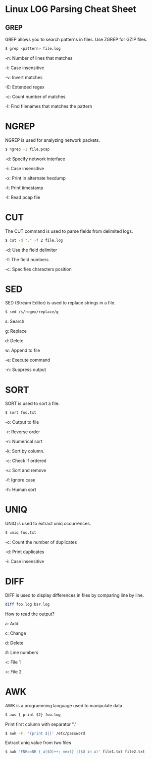 # Linux LOG Parsing Cheat Sheet

## GREP

GREP allows you to search patterns in files. Use ZGREP for GZIP files.

```bash
$ grep <pattern> file.log
```

-n: Number of lines that matches

-i: Case insensitive

-v: Invert matches

-E: Extended regex

-c: Count number of matches

-I: Find filenames that matches the pattern

# NGREP

NGREP is used for analyzing network packets.

```bash
$ ngrep -I file.pcap
```

-d: Specify network interface

-i: Case insensitive

-x: Print in alternate hexdump

-t: Print timestamp

-I: Read pcap file

# CUT

The CUT command is used to parse fields from delimited logs.

```bash
$ cut -d "." -f 2 file.log
```

-d: Use the field delimiter

-f: The field numbers

-c: Specifies characters position

# SED

SED (Stream Editor) is used to replace strings in a file.

```bash
$ sed /s/regex/replace/g
```

s: Search

g: Replace

d: Delete

w: Append to file

-e: Execute command

-n: Suppress output

# SORT

SORT is used to sort a file.

```bash
$ sort foo.txt
```

-o: Output to file

-r: Reverse order

-n: Numerical sort

-k: Sort by column.

-c: Check if ordered

-u: Sort and remove

-f: Ignore case

-h: Human sort

# UNIQ

UNIQ is used to extract uniq occurrences.

```bash
$ uniq foo.txt
```

-c: Count the number of duplicates

-d: Print duplicates

-i: Case insensitive

# DIFF

DIFF is used to display differences in files by comparing line by line.

```bash
diff foo.log bar.log
```

How to read the output?

a: Add

c: Change

d: Delete

#: Line numbers

\<: File 1

\>: File 2

# AWK

AWK is a programming language used to manipulate data.

```bash
$ aws { print $2} foo.log
```

Print first column with separator "."

```bash
$ awk -F: '{print $|}' /etc/password
```

Extract uniq value from two files

```bash
$ awk 'FNR==NR { a[$O]++; next} |($O in a)' file1.txt file2.txt
```
